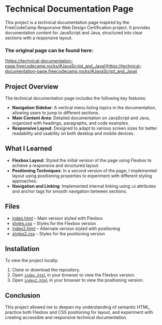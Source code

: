 # Technical Documentation Page

This project is a technical documentation page inspired by the FreeCodeCamp Responsive Web Design Certification project. It provides documentation content for JavaScript and Java, structured into clear sections with a responsive layout.

### The original page can be found here:  
[https://technical-documentation-page.freecodecamp.rocks/#JavaScript_and_Java](https://technical-documentation-page.freecodecamp.rocks/#JavaScript_and_Java)

## Project Overview

The technical documentation page includes the following key features:

- **Navigation Sidebar**: A vertical menu listing topics in the documentation, allowing users to jump to different sections.
- **Main Content Area**: Detailed documentation on JavaScript and Java, organized with headings, paragraphs, and code examples.
- **Responsive Layout**: Designed to adapt to various screen sizes for better readability and usability on both desktop and mobile devices.

## What I Learned

- **Flexbox Layout**: Styled the initial version of the page using Flexbox to achieve a responsive and structured layout.
- **Positioning Techniques**: In a second version of the page, I implemented layout using positioning properties to experiment with different styling approaches.
- **Navigation and Linking**: Implemented internal linking using `id` attributes and anchor tags for smooth navigation between sections.

## Files

- [index.html](index.html) – Main version styled with Flexbox  
- [styles.css](styles.css) – Styles for the Flexbox version  
- [index2.html](index2.html) – Alternate version styled with positioning  
- [styles2.css](styles2.css) – Styles for the positioning version

## Installation

To view the project locally:

1. Clone or download the repository.
2. Open [`index.html`](index.html) in your browser to view the Flexbox version.
3. Open [`index2.html`](index2.html) in your browser to view the positioning version.

## Conclusion

This project allowed me to deepen my understanding of semantic HTML, practice both Flexbox and CSS positioning for layout, and experiment with creating accessible and responsive technical documentation.
